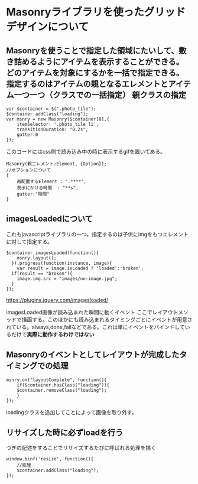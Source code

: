 Masonryライブラリを使ったグリッドデザインについて
===
Masonryを使うことで指定した領域にたいして、敷き詰めるようにアイテムを表示することができる。
どのアイテムを対象にするかを一括で指定できる。
指定するのはアイテムの親となるエレメントとアイテム一つ一つ（クラスでの一括指定）
親クラスの指定
---
    var $container = $(".photo_tile");
    $container.addClass("loading");
    var msnry = new Masonry($container[0],{
        itemSelector: '.photo_tile li',
        transitionDuration: "0.2s",
        gutter:0
    });

このコードにはcss側で読み込み中の時に表示するgifを置いてある。

    Masonry(親エレメント:Element, {Option});
    //オプションについて
    {
        再配置するElement : ".****",
        表示にかける時間  : "**s",
        gutter:"隙間"
    }
imagesLoadedについて
---
これもjavascriptライブラリの一つ。指定するのは子供にimgをもつエレメントに対して指定する。


    $container.imagesLoaded(function(){
        msnry.layout();
      }).progress(function(instance, image){
        var result = image.isLoaded ? 'loaded':'broken';
      if(result == "broken"){
        image.img.src = "images/no-image.jpg";
      }
    });

https://plugins.jquery.com/imagesloaded/

imagesLoaded画像が読み込まれた瞬間に動くイベント
ここでレイアウトメソッドで描画する。このほかにも読み込まれるタイミングごとにイベントが用意されている。always,done,failなどである。これは単にイベントをバインドしているだけで**実際に動作するわけではない**

Masonryのイベントとしてレイアウトが完成したタイミングでの処理
---
    msnry.on("layoutComplete", function(){
        if($container.hasClass("loading")){
        $container.removeClass("loading");
        }
    });
loadingクラスを追加してことによって画像を取り外す。


リサイズした時に必ずloadを行う
----
つぎの記述をすることでリサイズするたびに呼ばれる処理を描く

    window.binf('resize', function(){
        //処理
        $container.addClass("loading");
    });
